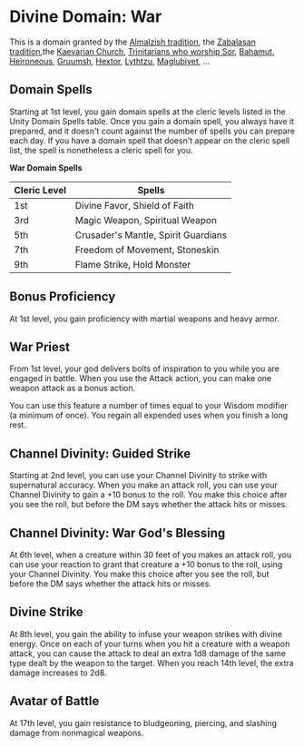 # Divine Domain: War
This is a domain granted by the [Almalzish tradition](../../Religions/AlUma.md#almalzish-cleric), the [Zabalasan tradition](../../Religions/AlUma.md#zabalasan-cleric),the [Kaevarian Church](../../Religions/KaevarianChurch.md), [Trinitarians who worship Sor](../../Religions/Trinitarian.md#sor), [Bahamut](../../Religions/Pantheon/Bahamut.md), [Heironeous](../../Religions/Pantheon/Heironeous.md), [Gruumsh](../../Religions/Pantheon/Gruumsh.md), [Hextor](../../Religions/Pantheon/Hextor.md), [Lythtzu](../../Religions/Pantheon/Lythtzu.md), [Maglubiyet](../../Religions/Pantheon/Maglubiyet.md), ...

## Domain Spells
Starting at 1st level, you gain domain spells at the cleric levels listed in the Unity Domain Spells table. Once you gain a domain spell, you always have it prepared, and it doesn't count against the number of spells you can prepare each day. If you have a domain spell that doesn't appear on the cleric spell list, the spell is nonetheless a cleric spell for you.

**War Domain Spells**

Cleric Level |	Spells
------------ | -----
1st | Divine Favor, Shield of Faith
3rd | Magic Weapon, Spiritual Weapon
5th | Crusader's Mantle, Spirit Guardians
7th | Freedom of Movement, Stoneskin
9th | Flame Strike, Hold Monster

## Bonus Proficiency
At 1st level, you gain proficiency with martial weapons and heavy armor.

## War Priest
From 1st level, your god delivers bolts of inspiration to you while you are engaged in battle. When you use the Attack action, you can make one weapon attack as a bonus action.

You can use this feature a number of times equal to your Wisdom modifier (a minimum of once). You regain all expended uses when you finish a long rest.

## Channel Divinity: Guided Strike
Starting at 2nd level, you can use your Channel Divinity to strike with supernatural accuracy. When you make an attack roll, you can use your Channel Divinity to gain a +10 bonus to the roll. You make this choice after you see the roll, but before the DM says whether the attack hits or misses.

## Channel Divinity: War God's Blessing
At 6th level, when a creature within 30 feet of you makes an attack roll, you can use your reaction to grant that creature a +10 bonus to the roll, using your Channel Divinity. You make this choice after you see the roll, but before the DM says whether the attack hits or misses.

## Divine Strike
At 8th level, you gain the ability to infuse your weapon strikes with divine energy. Once on each of your turns when you hit a creature with a weapon attack, you can cause the attack to deal an extra 1d8 damage of the same type dealt by the weapon to the target. When you reach 14th level, the extra damage increases to 2d8.

## Avatar of Battle
At 17th level, you gain resistance to bludgeoning, piercing, and slashing damage from nonmagical weapons.
